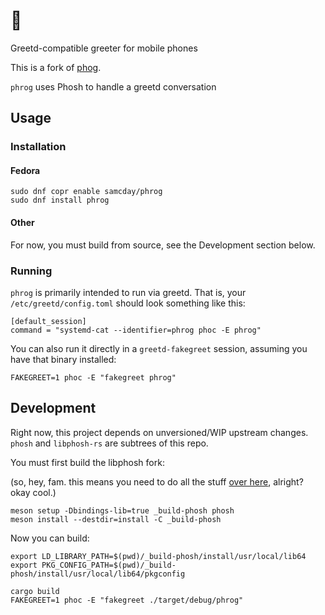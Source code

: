 # 🐸

Greetd-compatible greeter for mobile phones

This is a fork of [phog](https://gitlab.com/mobian1/phog).

`phrog` uses Phosh to handle a greetd conversation

## Usage

### Installation

#### Fedora

```
sudo dnf copr enable samcday/phrog
sudo dnf install phrog
```

#### Other

For now, you must build from source, see the Development section below.

### Running

`phrog` is primarily intended to run via greetd. That is, your `/etc/greetd/config.toml` should
look something like this:

```
[default_session]
command = "systemd-cat --identifier=phrog phoc -E phrog"
```

You can also run it directly in a `greetd-fakegreet` session, assuming you have that binary installed:

```
FAKEGREET=1 phoc -E "fakegreet phrog"
```

## Development

Right now, this project depends on unversioned/WIP upstream changes. `phosh` and `libphosh-rs`
are subtrees of this repo.

You must first build the libphosh fork:

(so, hey, fam. this means you need to do all the stuff [over here][phosh-deps], alright? okay cool.)

```
meson setup -Dbindings-lib=true _build-phosh phosh
meson install --destdir=install -C _build-phosh
```

Now you can build:

```
export LD_LIBRARY_PATH=$(pwd)/_build-phosh/install/usr/local/lib64
export PKG_CONFIG_PATH=$(pwd)/_build-phosh/install/usr/local/lib64/pkgconfig

cargo build
FAKEGREET=1 phoc -E "fakegreet ./target/debug/phrog"
```

[phosh-deps]: https://gitlab.gnome.org/World/Phosh/phosh#dependencies
